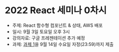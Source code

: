 # 2022 React 세미나 0차시

* 주제: React 함수형 컴포넌트 & 상태, AWS 배포
* 일시: 9월 3일 토요일 오후 3시
* 강의자료: 구글 프레젠테이션 추가 예정
* 과제: [과제 1](assignment-1.md)을 9월 14일 수요일 자정(23:59)까지 제출